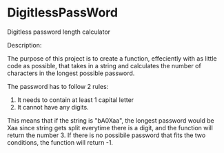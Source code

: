 # DigitlessPassWord
Digitless password length calculator

Description: 

The purpose of this project is to create a function, effeciently with as little code as possible, that takes in a string and calculates the number of characters in the longest possible password.

 The password has to follow 2 rules: 

  1. It needs to contain at least 1 capital letter 
  2. It cannot have any digits. 
  
This means that if the string is "bA0Xaa", the longest password would be Xaa since string gets split everytime there is a digit, and the function will return the number 3. If there is no possibile password that fits the two conditions, the function will return -1.
